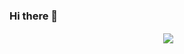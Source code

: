 ### Hi there 👋

<!--
**iotalol/iotalol** is a ✨ _special_ ✨ repository because its `README.md` (this file) appears on your GitHub profile.

Here are some ideas to get you started:

- 🔭 I’m currently working on Nothing 🤣
- 🌱 I’m currently learning Python
- 👯 two dancers idk ?
- 🤔 I’m looking for help with joe
- 💬 Ask me about joe
- 📫 How to reach me: iota@i0ta.xyz
- 😄 Pronouns: joe/mama
- ⚡ Fun fact: i bombed a school b4
-->
<p align="center">&nbsp;<img align="center" src="https://discord.c99.nl/widget/theme-4/794066248412954654.png"/></p>
